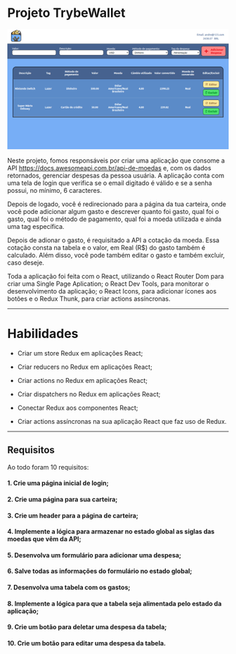 # Projeto TrybeWallet

<img src="../../images/TRYBEWALLET.png" alt="Project-logo">

Neste projeto, fomos responsáveis por criar uma aplicação que consome a API https://docs.awesomeapi.com.br/api-de-moedas e, com os dados retornados, gerenciar despesas da pessoa usuária. A aplicação conta com uma tela de login que verifica se o email digitado é válido e se a senha possui, no mínimo, 6 caracteres. 

Depois de logado, você é redirecionado para a página da tua carteira, onde você pode adicionar algum gasto e descrever quanto foi gasto, qual foi o gasto, qual foi o método de pagamento, qual foi a moeda utilizada e ainda uma tag específica.

Depois de adionar o gasto, é requisitado a API a cotação da moeda. Essa cotação consta na tabela e o valor, em Real (R$) do gasto também é calculado. Além disso, você pode também editar o gasto e também excluir, caso deseje.

Toda a aplicação foi feita com o React, utilizando o React Router Dom para criar uma Single Page Aplication; o React Dev Tools, para monitorar o desenvolvimento da aplicação; o React Icons, para adicionar ícones aos botões e o Redux Thunk, para criar actions assíncronas.

---

# Habilidades

- Criar um store Redux em aplicações React;

- Criar reducers no Redux em aplicações React;

- Criar actions no Redux em aplicações React;

- Criar dispatchers no Redux em aplicações React;

- Conectar Redux aos componentes React;

- Criar actions assíncronas na sua aplicação React que faz uso de Redux.

---

## Requisitos

Ao todo foram 10 requisitos:

#### 1. Crie uma página inicial de login;

#### 2. Crie uma página para sua carteira;

#### 3. Crie um header para a página de carteira;

#### 4. Implemente a lógica para armazenar no estado global as siglas das moedas que vêm da API;

#### 5. Desenvolva um formulário para adicionar uma despesa;

#### 6. Salve todas as informações do formulário no estado global;

#### 7. Desenvolva uma tabela com os gastos;

#### 8. Implemente a lógica para que a tabela seja alimentada pelo estado da aplicação;

#### 9. Crie um botão para deletar uma despesa da tabela;

#### 10. Crie um botão para editar uma despesa da tabela.